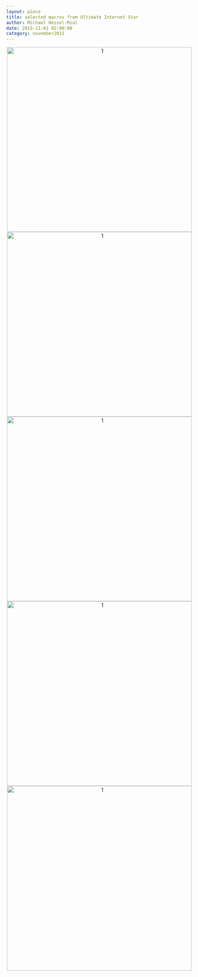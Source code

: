 ```yaml
---
layout: piece
title: selected macros from Ultimate Internet Star
author: Michael Hessel-Mial
date: 2015-11-01 02:00:00
category: november2015
---
```

<div align="center">
    <div class = "img-with-text" align="center">
        <img align="center" src="../november2015/mial/michael5.jpg" alt="1" width="500"></img>
    </div>
</div>

<div align="center">
    <div class = "img-with-text" align="center">
        <img align="center" src="../november2015/mial/michael1.jpg" alt="1" width="500"></img>
    </div>
</div>

<div align="center">
    <div class = "img-with-text" align="center">
        <img align="center" src="../november2015/mial/michael2.jpg" alt="1" width="500"></img>
    </div>
</div>

<div align="center">
    <div class = "img-with-text" align="center">
        <img align="center" src="../november2015/mial/michael3.jpg" alt="1" width="500"></img>
    </div>
</div>

<div align="center">
    <div class = "img-with-text" align="center">
        <img align="center" src="../november2015/mial/michael4.jpg" alt="1" width="500"></img>
    </div>
</div>